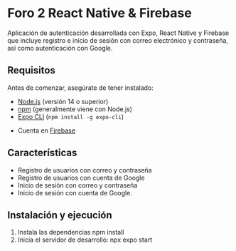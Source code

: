 # Foro 2 React Native & Firebase

Aplicación de autenticación desarrollada con Expo, React Native y Firebase que incluye registro e inicio de sesión con correo electrónico y contraseña, así como autenticación con Google.


## Requisitos
Antes de comenzar, asegúrate de tener instalado:

* [Node.js](https://nodejs.org/) (versión 14 o superior)
* [npm](https://www.npmjs.com/) (generalmente viene con Node.js)
* [Expo CLI](https://docs.expo.dev/get-started/installation/) (`npm install -g expo-cli`)
- Cuenta en [Firebase](https://firebase.google.com/)

## Características

- Registro de usuarios con correo y contraseña
- Registro de usuarios con cuenta de Google
- Inicio de sesión con correo y contraseña
- Inicio de sesión con cuenta de Google.

## Instalación y ejecución
1. Instala las dependencias
   npm install
2. Inicia el servidor de desarrollo:
   npx expo start